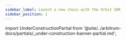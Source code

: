 ```yaml
---
sidebar_label: Launch a new chain with the Orbit SDK
sidebar_position: 1
---
```


import UnderConstructionPartial from '@site/../arbitrum-docs/partials/_under-construction-banner-partial.md'; 

<UnderConstructionPartial />

<!--

- no config, just run the "easy button" script, get the chain locally running

-->